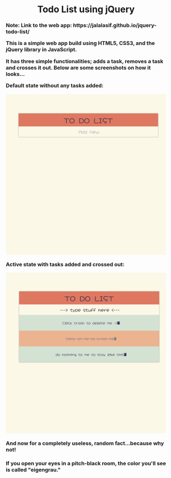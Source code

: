 <h1><center>Todo List using jQuery</center></h1>

<h3>Note: Link to the web app: https://jalalasif.github.io/jquery-todo-list/

This is a simple web app build using HTML5, CSS3, and the jQuery library in JavaScript.

It has three simple functionalities; adds a task, removes a task and crosses it out. Below are some screenshots on how it looks...

Default state without any tasks added:

![Default State](read-me-images/scr1.png)

Active state with tasks added and crossed out:

![Active State](read-me-images/scr2.png)

And now for a completely useless, random fact...because why not!

<h3>If you open your eyes in a pitch-black room, the color you'll see is called "eigengrau."
